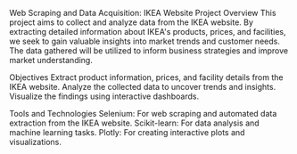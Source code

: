 Web Scraping and Data Acquisition: IKEA Website
Project Overview
This project aims to collect and analyze data from the IKEA website. By extracting detailed information about IKEA's products, prices, and facilities, we seek to gain valuable insights into market trends and customer needs. The data gathered will be utilized to inform business strategies and improve market understanding.

Objectives
Extract product information, prices, and facility details from the IKEA website.
Analyze the collected data to uncover trends and insights.
Visualize the findings using interactive dashboards.

Tools and Technologies
Selenium: For web scraping and automated data extraction from the IKEA website.
Scikit-learn: For data analysis and machine learning tasks.
Plotly: For creating interactive plots and visualizations.
